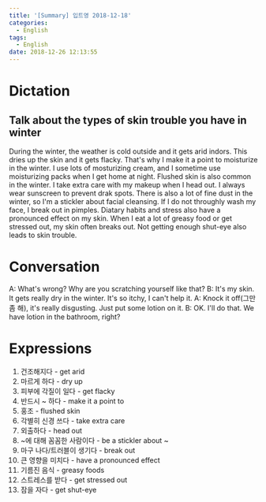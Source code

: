 ```yaml
---
title: '[Summary] 입트영 2018-12-18'
categories:
  - English
tags:
  - English
date: 2018-12-26 12:13:55
---
```


# Dictation

## Talk about the types of skin trouble you have in winter

During the winter, the weather is cold outside and it gets arid indors. This dries up the skin and it gets flacky. That's why I make it a point to moisturize in the winter. I use lots of mosturizing cream, and I sometime use moisturizing packs when I get home at night. Flushed skin is also common in the winter. I take extra care with my makeup when I head out. I always wear sunscreen to prevent drak spots. There is also a lot of fine dust in the winter, so I'm a stickler about facial cleansing.
If I do not throughly wash my face, I break out in pimples. Diatary habits and stress also have a pronounced effect on my skin. When I eat a lot of greasy food or get stressed out, my skin often breaks out. Not getting enough shut-eye also leads to skin trouble.


# Conversation

A: What's wrong? Why are you scratching yourself like that?
B: It's my skin. It gets really dry in the winter. It's so itchy, I can't help it.
A: Knock it off(그만 좀 해), it's really disgusting. Just put some lotion on it.
B: OK. I'll do that. We have lotion in the bathroom, right?


# Expressions

1. 건조해지다 - get arid
2. 마르게 하다 - dry up
3. 피부에 각질이 일다 - get flacky
4. 반드시 ~ 하다 - make it a point to
5. 홍조 - flushed skin
6. 각별히 신경 쓰다 - take extra care
7. 외출하다 - head out
8. ~에 대해 꼼꼼한 사람이다 - be a stickler about ~
9. 마구 나다/트러블이 생기다 - break out
10. 큰 영향을 미치다 - have a pronounced effect
11. 기름진 음식 - greasy foods
12. 스트레스를 받다 - get stressed out
13. 잠을 자다 - get shut-eye